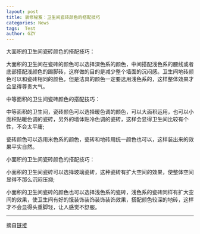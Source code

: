 ```yaml
---
layout: post
title: 装修秘笈：卫生间瓷砖颜色的搭配技巧
categories: News
tags:  Test
author: GZY
---
```


大面积的卫生间瓷砖颜色的搭配技巧：

大面积的卫生间在瓷砖的颜色可以选择深色系的颜色，中间搭配浅色系的腰线或者底部搭配浅颜色的踢脚砖，这样做的目的是减少整个墙面的沉闷感。卫生间地砖颜色可以和瓷砖相同的颜色，但是洁具的颜色一定要选用浅色系的，这样整体效果才会显得尊贵大气。

中等面积的卫生间瓷砖颜色的搭配技巧：

中等面积的卫生间，瓷砖颜色可以选择暖色调的颜色，可以大面积运用，也可以小面积贴暖色调的瓷砖，另外的墙体贴冷色调的瓷砖，这样会显得卫生间比较有个性，不会太平庸;

瓷砖颜色可以选用米色系的颜色，瓷砖和地砖用统一颜色也可以，这样装出来的效果平实自然。

小面积的卫生间瓷砖颜色的搭配技巧：

小面积的卫生间瓷砖可以选择玻璃瓷砖，这种瓷砖有扩大空间的效果，使整体空间显得不那么沉闷压抑;

小面积的卫生间瓷砖的颜色也可以选择浅色系的瓷砖，浅色系的瓷砖同样有扩大空间的效果，使卫生间有好的饿装饰装饰装饰装饰效果，搭配颜色较深的地砖，这样才不会显得头重脚轻，让人感觉不舒服。

*****

摘自[链接](http://house.qq.com/a/20140409/007520.htm)